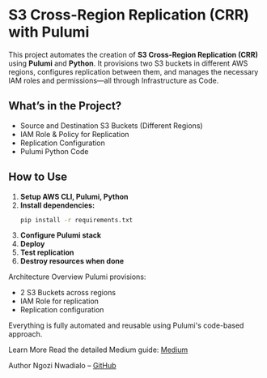 # S3 Cross-Region Replication (CRR) with Pulumi

This project automates the creation of **S3 Cross-Region Replication (CRR)** using **Pulumi** and **Python**. It provisions two S3 buckets in different AWS regions, configures replication between them, and manages the necessary IAM roles and permissions—all through Infrastructure as Code.

## What’s in the Project?

- Source and Destination S3 Buckets (Different Regions)
- IAM Role & Policy for Replication
- Replication Configuration
- Pulumi Python Code

## How to Use

1. **Setup AWS CLI, Pulumi, Python**
2. **Install dependencies:**
   ```bash
   pip install -r requirements.txt
3. **Configure Pulumi stack**
4. **Deploy**
5. **Test replication**
6. **Destroy resources when done**

Architecture Overview
Pulumi provisions:
- 2 S3 Buckets across regions
- IAM Role for replication
- Replication configuration

Everything is fully automated and reusable using Pulumi's code-based approach.

Learn More
Read the detailed Medium guide: [Medium](https://medium.com/@nwadialongozi/automating-s3-cross-region-replication-crr-with-pulumi-step-by-step-guide-03a81e1ec8e9)

Author
Ngozi Nwadialo – [GitHub](https://github.com/Ngozi-N)


